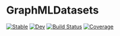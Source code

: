 # GraphMLDatasets

[![Stable](https://img.shields.io/badge/docs-stable-blue.svg)](https://yuehhua.github.io/GraphMLDatasets.jl/stable)
[![Dev](https://img.shields.io/badge/docs-dev-blue.svg)](https://yuehhua.github.io/GraphMLDatasets.jl/dev)
[![Build Status](https://travis-ci.com/yuehhua/GraphMLDatasets.jl.svg?branch=master)](https://travis-ci.com/yuehhua/GraphMLDatasets.jl)
[![Coverage](https://codecov.io/gh/yuehhua/GraphMLDatasets.jl/branch/master/graph/badge.svg)](https://codecov.io/gh/yuehhua/GraphMLDatasets.jl)
